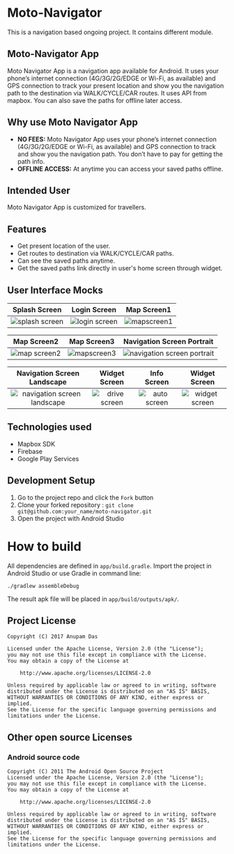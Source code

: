 # Moto-Navigator
This is a navigation based ongoing project. It contains different module.

## Moto-Navigator App
Moto Navigator App is a navigation app available for Android. It uses your phone’s internet connection (4G/3G/2G/EDGE or Wi-Fi, as available) and GPS connection to track your present location and show you the navigation path to the destination via WALK/CYCLE/CAR routes. It uses API from mapbox. You can also save the paths for offline later access.

## Why use Moto Navigator App

- **NO FEES:** Moto Navigator App uses your phone’s internet connection (4G/3G/2G/EDGE or Wi-Fi, as available) and GPS connection to track and show you the navigation path. You don’t have to pay for getting the path info.
- **OFFLINE ACCESS:** At anytime you can access your saved paths offline.

## Intended User

Moto Navigator App is customized for travellers.

## Features

- Get present location of the user.
- Get routes to destination via WALK/CYCLE/CAR paths.
- Can see the saved paths anytime.
- Get the saved paths link directly in user's home screen through widget.

## User Interface Mocks

Splash Screen | Login Screen | Map Screen1
:-:|:-:|:-:
![splash screen](https://cloud.githubusercontent.com/assets/13851773/21486618/7af27da6-cbdd-11e6-994a-95278597fb39.png) | ![login screen](https://cloud.githubusercontent.com/assets/13851773/21486616/7a8a8372-cbdd-11e6-8b08-09b759a596e9.png) | ![mapscreen1](https://cloud.githubusercontent.com/assets/13851773/21486613/7a890c0e-cbdd-11e6-92fe-55483c54105e.png)

Map Screen2 | Map Screen3 | Navigation Screen Portrait
:-:|:-:|:-:
![map screen2](https://cloud.githubusercontent.com/assets/13851773/21486615/7a8a7b5c-cbdd-11e6-80c1-dec5c33419a0.png) | ![mapscreen3](https://cloud.githubusercontent.com/assets/13851773/21486617/7a8c6d54-cbdd-11e6-94d5-8d214a93d955.png) | ![navigation screen portrait](https://cloud.githubusercontent.com/assets/13851773/21486621/7af3fb36-cbdd-11e6-9292-e6c9781fe082.png)

Navigation Screen Landscape | Widget Screen | Info Screen | Widget Screen
:-:|:-:|:-:|:-:
![navigation screen landscape](https://cloud.githubusercontent.com/assets/13851773/21486620/7af32986-cbdd-11e6-813a-d8213c6d29ca.png) | ![drive screen](https://cloud.githubusercontent.com/assets/13851773/21486614/7a8a5bae-cbdd-11e6-9f8d-bc55ede81911.png) | ![auto screen](https://cloud.githubusercontent.com/assets/13851773/21486612/7a87bb74-cbdd-11e6-9757-5ab99cd20164.png) | ![widget screen](https://cloud.githubusercontent.com/assets/13851773/21486619/7af2e246-cbdd-11e6-9949-ba1e43f77cae.png)

## Technologies used

- Mapbox SDK
- Firebase
- Google Play Services

## Development Setup
1. Go to the project repo and click the `Fork` button
2. Clone your forked repository : `git clone git@github.com:your_name/moto-navigator.git`
3. Open the project with Android Studio

# How to build

All dependencies are defined in ```app/build.gradle```.
Import the project in Android Studio or use Gradle in command line:

```
./gradlew assembleDebug
```

The result apk file will be placed in ```app/build/outputs/apk/```.

## Project License
```
Copyright (C) 2017 Anupam Das

Licensed under the Apache License, Version 2.0 (the "License");
you may not use this file except in compliance with the License.
You may obtain a copy of the License at

    http://www.apache.org/licenses/LICENSE-2.0

Unless required by applicable law or agreed to in writing, software
distributed under the License is distributed on an "AS IS" BASIS,
WITHOUT WARRANTIES OR CONDITIONS OF ANY KIND, either express or implied.
See the License for the specific language governing permissions and
limitations under the License.
```
## Other open source Licenses

### Android source code
```
Copyright (C) 2011 The Android Open Source Project
Licensed under the Apache License, Version 2.0 (the "License");
you may not use this file except in compliance with the License.
You may obtain a copy of the License at

    http://www.apache.org/licenses/LICENSE-2.0

Unless required by applicable law or agreed to in writing, software
distributed under the License is distributed on an "AS IS" BASIS,
WITHOUT WARRANTIES OR CONDITIONS OF ANY KIND, either express or implied.
See the License for the specific language governing permissions and
limitations under the License.
```